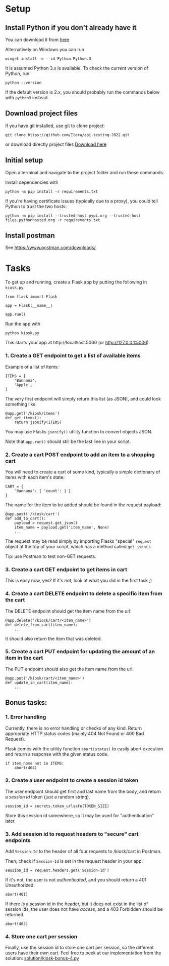 # Setup

## Install Python if you don't already have it

You can download it from [here](https://www.python.org/downloads/)

Alternatively on Windows you can run

    winget install -e --id Python.Python.3

It is assumed Python 3.x is available. To check the current version of Python, run

    python --version

If the default version is 2.x, you should probably run the commands below with
`python3` instead.

## Download project files

If you have git installed, use git to clone project:

    git clone https://github.com/Itera/api-testing-2022.git

or download directly project files
[Download here](https://github.com/Itera/api-testing-2022/archive/refs/heads/main.zip)

## Initial setup

Open a terminal and navigate to the project folder and run these commands.

Install dependencies with

    python -m pip install -r requirements.txt

If you're having certificate issues (typically due to a proxy), you could tell Python to trust the two hosts:

    python -m pip install --trusted-host pypi.org --trusted-host files.pythonhosted.org -r requirements.txt

## Install postman

See https://www.postman.com/downloads/

# Tasks

To get up and running, create a Flask app by putting the following in `kiosk.py`.

    from flask import Flask

    app = Flask(__name__)

    app.run()

Run the app with

    python kiosk.py

This starts your app at http://localhost:5000 (or http://127.0.0.1:5000).

### 1. Create a GET endpoint to get a list of available items

Example of a list of items:

    ITEMS = [
        'Bannana',
        'Apple',
    ]

The very first endpoint will simply return this list (as JSON), and could look something like:

    @app.get('/kiosk/items')
    def get_items():
        return jsonify(ITEMS)

You may use Flasks `jsonify()` utility function to convert objects JSON.

Note that `app.run()` should still be the last line in your script.

### 2. Create a cart POST endpoint to add an item to a shopping cart

You will need to create a cart of some kind, typically a simple dictionary of items with each item's state:

    CART = {
        'Bannana': { 'count': 1 } 
    }

The name for the item to be added should be found in the request payload:

    @app.post('/kiosk/cart')
    def add_to_cart():
        payload = request.get_json()
        item_name = payload.get('item_name', None)
        ...

The request may be read simply by importing Flasks "special" `request` object at the top of your script, which has a
method called `get_json()`.

Tip: use Postman to test non-GET requests.

### 3. Create a cart GET endpoint to get items in cart

This is easy now, yes? If it's not, look at what you did in the first task ;)

### 4. Create a cart DELETE endpoint to delete a specific item from the cart

The DELETE endpoint should get the item name from the url:

    @app.delete('/kiosk/cart/<item_name>')
    def delete_from_cart(item_name):
        ...

It should also return the item that was deleted.

### 5. Create a cart PUT endpoint for updating the amount of an item in the cart

The PUT endpoint should also get the item name from the url:

    @app.put('/kiosk/cart/<item_name>')
    def update_in_cart(item_name):
        ...

## Bonus tasks:

### 1. Error handling

Currently, there is no error handling or checks of any kind. Return appropriate HTTP status codes (mainly 404 Not Found
or 400 Bad Request).

Flask comes with the utility function `abort(status)` to easily abort execution and return a response with the given
status code.

    if item_name not in ITEMS:
        abort(404)

### 2. Create a user endpoint to create a session id token

The user endpoint should get first and last name from the body, and return a
_session id_ token (just a random string).

    session_id = secrets.token_urlsafe(TOKEN_SIZE)

Store this session id somewhere, so it may be used for "authentication" later.

### 3. Add session id to request headers to "secure" cart endpoints

Add `Session-Id` to the header of all four requests to /kiosk/cart in Postman.

Then, check if `Session-Id` is set in the request header in your app:

    session_id = request.headers.get('Session-Id')

If it's not, the user is not _authenticated_, and you should return a 401 Unauthorized.

    abort(401)

If there _is_ a session id in the header, but it does not exist in the list of session ids, the user does not have
_access_, and a 403 Forbidden should be returned.

    abort(403)

### 4. Store one cart per session

Finally, use the session id to store one cart per session, so the different users have their own cart. Feel free to peek
at our implementation from the solution:
[solution/kiosk-bonus-4.py](https://github.com/Itera/api-testing-2022/blob/main/solution/kiosk-bonus-4.py)
